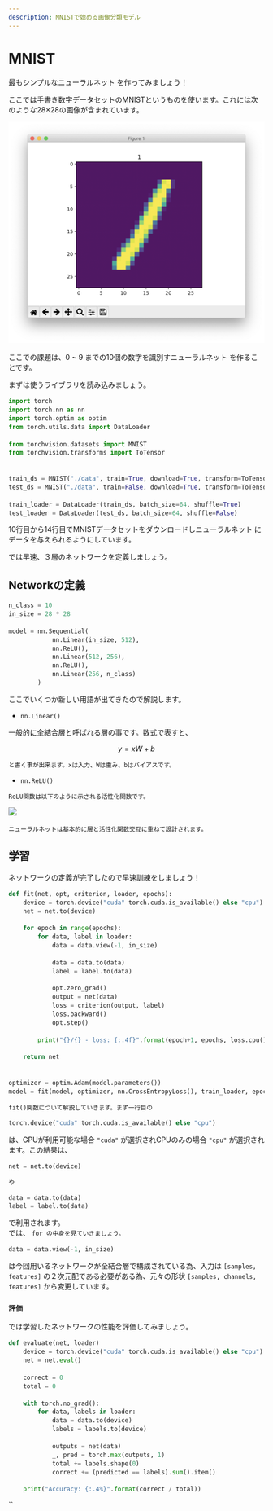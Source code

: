 ```yaml
---
description: MNISTで始める画像分類モデル
---
```


# MNIST

最もシンプルなニューラルネット を作ってみましょう！

ここでは手書き数字データセットのMNISTというものを使います。これには次のような28×28の画像が含まれています。

![MNIST Dataset&#x306B;&#x542B;&#x307E;&#x308C;&#x308B;&#x624B;&#x66F8;&#x304D;&#x6587;&#x5B57;](../../.gitbook/assets/sukurnshotto-2019-10-31-195454.png)

ここでの課題は、0 ~ 9 までの10個の数字を識別すニューラルネット を作ることです。

まずは使うライブラリを読み込みましょう。

```python
import torch
import torch.nn as nn
import torch.optim as optim
from torch.utils.data import DataLoader

from torchvision.datasets import MNIST
from torchvision.transforms import ToTensor


train_ds = MNIST("./data", train=True, download=True, transform=ToTensor())
test_ds = MNIST("./data", train=False, download=True, transform=ToTensor())

train_loader = DataLoader(train_ds, batch_size=64, shuffle=True)
test_loader = DataLoader(test_ds, batch_size=64, shuffle=False)

```

10行目から14行目でMNISTデータセットをダウンロードしニューラルネット にデータを与えられるようにしています。

では早速、３層のネットワークを定義しましょう。

## Networkの定義

```python
n_class = 10
in_size = 28 * 28

model = nn.Sequential(
            nn.Linear(in_size, 512),
            nn.ReLU(),
            nn.Linear(512, 256),
            nn.ReLU(),
            nn.Linear(256, n_class)
        )

```

ここでいくつか新しい用語が出てきたので解説します。

* `nn.Linear()`

一般的に全結合層と呼ばれる層の事です。数式で表すと、

$$
y = xW + b
$$

`と書く事が出来ます。xは入力、Wは重み、bはバイアスです。`

* `nn.ReLU()`

`ReLU関数は以下のように示される活性化関数です。`

![](https://pytorch.org/docs/stable/_images/ReLU.png)

`ニューラルネットは基本的に層と活性化関数交互に重ねて設計されます。`

## 学習

ネットワークの定義が完了したので早速訓練をしましょう！

```python
def fit(net, opt, criterion, loader, epochs):
    device = torch.device("cuda" torch.cuda.is_available() else "cpu")
    net = net.to(device)
    
    for epoch in range(epochs):
        for data, label in loader:
            data = data.view(-1, in_size)
            
            data = data.to(data)
            label = label.to(data)

            opt.zero_grad()
            output = net(data)
            loss = criterion(output, label)
            loss.backward()
            opt.step()

        print("{}/{} - loss: {:.4f}".format(epoch+1, epochs, loss.cpu().item()))

    return net


optimizer = optim.Adam(model.parameters())
model = fit(model, optimizer, nn.CrossEntropyLoss(), train_loader, epochs=10)

```

`fit()関数について解説していきます。まず一行目の`

```python
torch.device("cuda" torch.cuda.is_available() else "cpu")
```

は、GPUが利用可能な場合 `"cuda"` が選択されCPUのみの場合 `"cpu"` が選択されます。この結果は、

```python
net = net.to(device)
```

`や`

```python
data = data.to(data)
label = label.to(data)
```

で利用されます。  
では、 `for の中身を見ていきましょう。`

```python
data = data.view(-1, in_size)
```

は今回用いるネットワークが全結合層で構成されている為、入力は `[samples, features]` の２次元配である必要がある為、元々の形状 `[samples, channels, features]` から変更しています。

### `評価`

では学習したネットワークの性能を評価してみましょう。

```python
def evaluate(net, loader)
    device = torch.device("cuda" torch.cuda.is_available() else "cpu")
    net = net.eval()
    
    correct = 0
    total = 0
    
    with torch.no_grad():
        for data, labels in loader:
            data = data.to(device)
            labels = labels.to(device)
            
            outputs = net(data)
            _, pred = torch.max(outputs, 1)
            total += labels.shape(0)
            correct += (predicted == labels).sum().item()
            
    print("Accuracy: {:.4%}".format(correct / total))

```





\`\`

